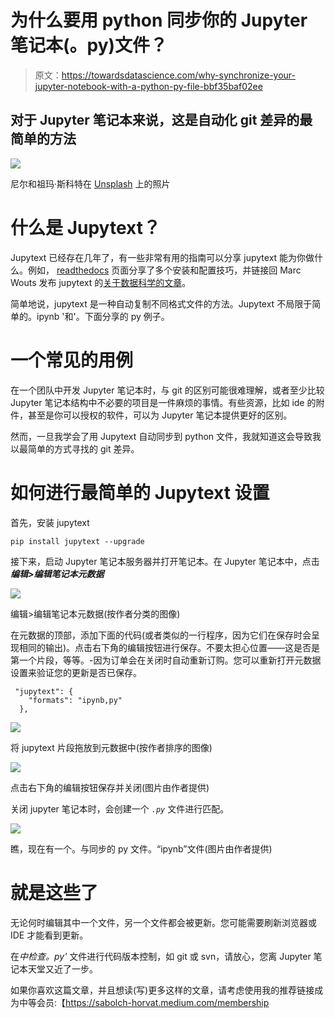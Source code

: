 # 为什么要用 python 同步你的 Jupyter 笔记本(。py)文件？

> 原文：<https://towardsdatascience.com/why-synchronize-your-jupyter-notebook-with-a-python-py-file-bbf35baf02ee>

## 对于 Jupyter 笔记本来说，这是自动化 git 差异的最简单的方法

![](img/236b8ed03136c4205a4fbc47d4b102ff.png)

尼尔和祖玛·斯科特在 [Unsplash](https://unsplash.com?utm_source=medium&utm_medium=referral) 上的照片

# **什么是 Jupytext？**

Jupytext 已经存在几年了，有一些非常有用的指南可以分享 jupytext 能为你做什么。例如， [readthedocs](https://jupytext.readthedocs.io/en/latest/install.html) 页面分享了多个安装和配置技巧，并链接回 Marc Wouts 发布 jupytext 的[关于数据科学的文章](https://medium.com/towards-data-science/introducing-jupytext-9234fdff6c57)。

简单地说，jupytext 是一种自动复制不同格式文件的方法。Jupytext 不局限于简单的。ipynb '和'。下面分享的 py 例子。

# 一个常见的用例

在一个团队中开发 Jupyter 笔记本时，与 git 的区别可能很难理解，或者至少比较 Jupyter 笔记本结构中不必要的项目是一件麻烦的事情。有些资源，比如 ide 的附件，甚至是你可以授权的软件，可以为 Jupyter 笔记本提供更好的区别。

然而，一旦我学会了用 Jupytext 自动同步到 python 文件，我就知道这会导致我以最简单的方式寻找的 git 差异。

# 如何进行最简单的 Jupytext 设置

首先，安装 jupytext

```
pip install jupytext --upgrade
```

接下来，启动 Jupyter 笔记本服务器并打开笔记本。在 Jupyter 笔记本中，点击 ***编辑>编辑笔记本元数据***

![](img/538a66dd3f9deed333ebad14fb12e08d.png)

编辑>编辑笔记本元数据(按作者分类的图像)

在元数据的顶部，添加下面的代码(或者类似的一行程序，因为它们在保存时会呈现相同的输出)。点击右下角的编辑按钮进行保存。不要太担心位置——这是否是第一个片段，等等。-因为订单会在关闭时自动重新订购。您可以重新打开元数据设置来验证您的更新是否已保存。

```
 "jupytext": {
    "formats": "ipynb,py"
  },
```

![](img/5573b05e06c3a936717f4da507caf192.png)

将 jupytext 片段拖放到元数据中(按作者排序的图像)

![](img/e46d7f382697d2848709a11e5233fe62.png)

点击右下角的编辑按钮保存并关闭(图片由作者提供)

关闭 jupyter 笔记本时，会创建一个 *`.py`* 文件进行匹配。

![](img/3bf05adebbfb4d64fdd7294b302f5137.png)

瞧，现在有一个。与同步的 py 文件。“ipynb”文件(图片由作者提供)

# 就是这些了

无论何时编辑其中一个文件，另一个文件都会被更新。您可能需要刷新浏览器或 IDE 才能看到更新。

在*中检查。py'* 文件进行代码版本控制，如 git 或 svn，请放心，您离 Jupyter 笔记本天堂又近了一步。

如果你喜欢这篇文章，并且想读(写)更多这样的文章，请考虑使用我的推荐链接成为中等会员:【https://sabolch-horvat.medium.com/membership 